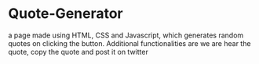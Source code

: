 # Quote-Generator
 a page made using HTML, CSS and Javascript, which generates random quotes on clicking the button. Additional functionalities are we are hear the quote, copy the quote and post it on twitter
